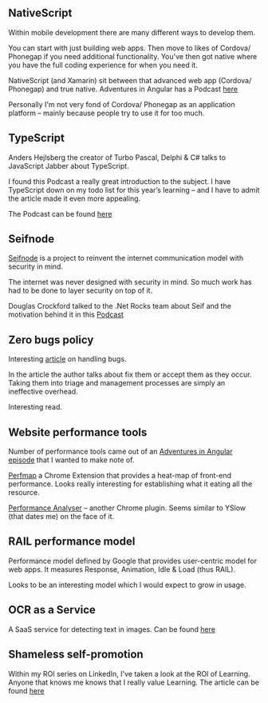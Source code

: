 ## NativeScript
Within mobile development there are many different ways to develop them.

You can start with just building web apps.  Then move to likes of Cordova/ Phonegap if you need additional functionality.  You've then got native where you have the full coding experience for when you need it.

NativeScript (and Xamarin) sit between that advanced web app (Cordova/ Phonegap) and true native.
Adventures in Angular has a Podcast [here](https://devchat.tv/adv-in-angular/090-aia-nativescript-part-2-with-tj-vantoll)

Personally I'm not very fond of Cordova/ Phonegap as an application platform – mainly because people try to use it for too much.

## TypeScript
Anders Hejlsberg the creator of Turbo Pascal, Delphi &amp; C# talks to JavaScript Jabber about TypeScript.

I found this Podcast a really great introduction to the subject.  I have TypeScript down on my todo list for this year’s learning – and I have to admit the article made it even more appealing.

The Podcast can be found [here](https://devchat.tv/js-jabber/209-jsj-typescript-with-anders-hejlsberg)

## Seifnode
[Seifnode](https://github.com/paypal/seifnode) is a project to reinvent the internet communication model with security in mind.

The internet was never designed with security in mind.  So much work has had to be done to layer security on top of it.

Douglas Crockford talked to the .Net Rocks team about Seif and the motivation behind it in this [Podcast](http://dotnetrocks.com/?show=1288)

## Zero bugs policy
Interesting [article](http://www.infoq.com/articles/0-bugs-policy) on handling bugs.

In the article the author talks about fix them or accept them as they occur.  Taking them into triage and management processes are simply an ineffective overhead.

Interesting read.

## Website performance tools
Number of performance tools came out of an [Adventures in Angular episode](https://devchat.tv/adv-in-angular/091-aia-performance-with-zackary-chapple) that I wanted to make note of.

[Perfmap](https://github.com/zeman/perfmap) a Chrome Extension that provides a heat-map of front-end performance.  Looks really interesting for establishing what it eating all the resource.

[Performance Analyser](https://chrome.google.com/webstore/detail/performance-analyser/djgfmlohefpomchfabngccpbaflcahjf?hl=en) – another Chrome plugin.  Seems similar to YSlow (that dates me) on the face of it.

## RAIL performance model
Performance model defined by Google that provides user-centric model for web apps.  It measures Response, Animation, Idle &amp; Load (thus RAIL).

Looks to be an interesting model which I would expect to grow in usage.

## OCR as a Service
A SaaS service for detecting text in images.  Can be found [here](https://scanr.xyz/)

## Shameless self-promotion
Within my ROI series on LinkedIn, I've taken a look at the ROI of Learning.  Anyone that knows me knows that I really value Learning.  The article can be found [here](/blog/roi-of-learning)
